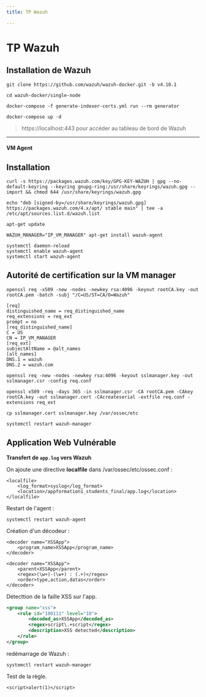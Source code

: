 ```yaml
---
title: TP Wazuh

---
```


# TP Wazuh

## Installation de Wazuh

```
git clone https://github.com/wazuh/wazuh-docker.git -b v4.10.1
```

```
cd wazuh-docker/single-node
```

```
docker-compose -f generate-indexer-certs.yml run --rm generator
```

```
docker-compose up -d
```

> https://localhost:443 pour accéder au tableau de bord de Wazuh


---------------

#### VM Agent

## Installation
```
curl -s https://packages.wazuh.com/key/GPG-KEY-WAZUH | gpg --no-default-keyring --keyring gnupg-ring:/usr/share/keyrings/wazuh.gpg --import && chmod 644 /usr/share/keyrings/wazuh.gpg
```

```
echo "deb [signed-by=/usr/share/keyrings/wazuh.gpg] https://packages.wazuh.com/4.x/apt/ stable main" | tee -a /etc/apt/sources.list.d/wazuh.list
```

```
apt-get update
```

```
WAZUH_MANAGER="IP_VM_MANAGER" apt-get install wazuh-agent
```

```
systemctl daemon-reload
systemctl enable wazuh-agent
systemctl start wazuh-agent
```

## Autorité de certification sur la VM manager

```
openssl req -x509 -new -nodes -newkey rsa:4096 -keyout rootCA.key -out rootCA.pem -batch -subj "/C=US/ST=CA/O=Wazuh"
```

```
[req]
distinguished_name = req_distinguished_name
req_extensions = req_ext
prompt = no
[req_distinguished_name]
C = US
CN = IP_VM_MANAGER
[req_ext]
subjectAltName = @alt_names
[alt_names]
DNS.1 = wazuh
DNS.2 = wazuh.com
```

```
openssl req -new -nodes -newkey rsa:4096 -keyout sslmanager.key -out sslmanager.csr -config req.conf
```

```
openssl x509 -req -days 365 -in sslmanager.csr -CA rootCA.pem -CAkey rootCA.key -out sslmanager.cert -CAcreateserial -extfile req.conf -extensions req_ext
```

```
cp sslmanager.cert sslmanager.key /var/ossec/etc
```

```
systemctl restart wazuh-manager
```

## Application Web Vulnérable

**Transfert de `app.log` vers Wazuh**

On ajoute une directive **localfile** dans /var/ossec/etc/ossec.conf :

```
<localfile>
    <log_format>syslog</log_format>
    <location>/appformation1_students_final/app.log</location>
</localfile>
```

Restart de l'agent :

```
systemctl restart wazuh-agent
```

Création d'un décodeur :

```
<decoder name="XSSApp">
    <program_name>XSSApp</program_name>
</decoder>

<decoder name="XSSApp">
    <parent>XSSApp</parent>
    <regex>(\w+)-(\w+) : (.+)</regex>
    <order>type,action,datas</order>
</decoder>
```

Détecttion de la faille XSS sur l'app.

```xml
<group name="xss"> 
	<rule id="100111" level="10"> 
		<decoded_as>XSSApp</decoded_as> 
		<regex>script\.+script</regex> 
		<description>XSS detected</description>
	</rule>
</group>
```

redémarrage de Wazuh :

```
systemctl restart wazuh-manager
```

Test de la règle.

```
<script>alert(1)</script>
```